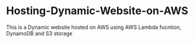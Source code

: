# Hosting-Dynamic-Website-on-AWS
This is a Dynamic website hosted on AWS using AWS Lambda fucntion, DynamoDB and S3 storage
